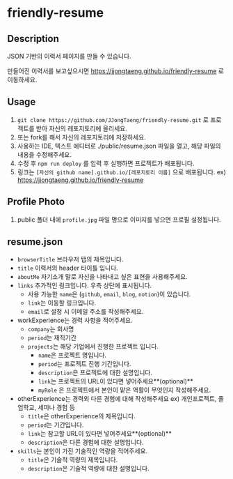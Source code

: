 # friendly-resume

## Description
JSON 기반의 이력서 페이지를 만들 수 있습니다.

만들어진 이력서를 보고싶으시면 https://jjongtaeng.github.io/friendly-resume 로 이동하세요.

## Usage
1. `git clone https://github.com/JJongTaeng/friendly-resume.git` 로 프로젝트를 받아 자신의 레포지토리에 올리세요.
2. 또는 fork를 해서 자신의 레포지토리에 저장하세요.
3. 사용하는 IDE, 텍스트 에디터로 ./public/resume.json 파일을 열고, 해당 파일의 내용을 수정해주세요.
4. 수정 후 `npm run deploy` 를 입력 후 실행하면 프로젝트가 배포됩니다.
5. 링크는 `[자신의 github name].github.io/[레포지토리 이름]` 으로 배포됩니다. ex) https://jjongtaeng.github.io/friendly-resume

## Profile Photo
1. public 폴더 내에 `profile.jpg` 파일 명으로 이미지를 넣으면 프로필 설정됩니다.

## resume.json

- `browserTitle` 브라우저 탭의 제목입니다.
- `title` 이력서의 header 타이틀 입니다.
- `aboutMe` 자기소개 말로 자신을 나타내고 싶은 표현을 사용해주세요.
- `links` 추가적인 링크입니다. 우측 상단에 표시됩니다.
  - 사용 가능한 `name`은 (`github`, `email`, `blog`, `notion`)이 있습니다.
  - `link`는 이동할 링크입니다. 
  - `email`로 설정 시 이메일 주소를 작성해주세요.
- workExperience는 경력 사항을 적어주세요.
  - `company`는 회사명
  - `period`는 재직기간
  - `projects`는 해당 기업에서 진행한 프로젝트 입니다.
    - `name`은 프로젝트 명입니다.
    - `period`는 프로젝트 진행 기간입니다.
    - `description`은 프로젝트에 대한 설명입니다.
    - `link`는 프로젝트의 URL이 있다면 넣어주세요**(optional)**
    - `myRole` 은 프로젝트에서 본인이 맡은 역활이 무엇인지 작성해주세요.
- otherExperience는 경력외 다른 경험에 대해 작성해주세요 ex) 개인프로젝트, 졸업학교, 세미나 경험 등
  - `title`은 otherExperience의 제목입니다.
  - `period`는 기간입니다.
  - `link`는 참고할 URL이 있다면 넣어주세요**(optional)**
  - `description`은 다른 경험에 대한 설명입니다.
- `skills`는 본인이 가진 기술적인 역량을 적어주세요.
  - `title`은 기술적 역량의 제목입니다.
  - `description`은 기술적 역량에 대한 설명입니다.

